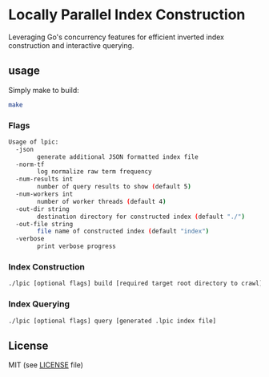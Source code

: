 # Locally Parallel Index Construction

Leveraging Go's concurrency features for efficient inverted index construction and interactive querying.

## usage

Simply make to build:
```bash
make
```
### Flags
```bash
Usage of lpic:
  -json
    	generate additional JSON formatted index file
  -norm-tf
    	log normalize raw term frequency
  -num-results int
    	number of query results to show (default 5)
  -num-workers int
    	number of worker threads (default 4)
  -out-dir string
    	destination directory for constructed index (default "./")
  -out-file string
    	file name of constructed index (default "index")
  -verbose
    	print verbose progress
```

### Index Construction
```bash
./lpic [optional flags] build [required target root directory to crawl]
```

### Index Querying
```bash
./lpic [optional flags] query [generated .lpic index file]
```

## License 
MIT (see [LICENSE](https://github.com/mleef/LPIC/blob/master/LICENSE) file)